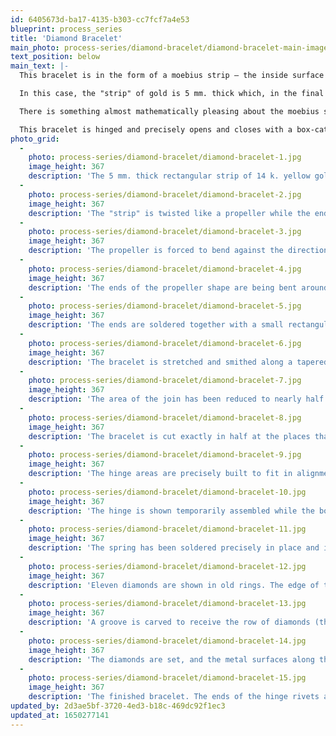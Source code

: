 ```yaml
---
id: 6405673d-ba17-4135-b303-cc7fcf7a4e53
blueprint: process_series
title: 'Diamond Bracelet'
main_photo: process-series/diamond-bracelet/diamond-bracelet-main-image.jpg
text_position: below
main_text: |-
  This bracelet is in the form of a moebius strip — the inside surface rolls on edge and becomes the outside surface and visa versa.

  In this case, the "strip" of gold is 5 mm. thick which, in the final piece, allows a row of diamonds to be set directly into its edge.

  There is something almost mathematically pleasing about the moebius shape, perhaps due to its infinitely flowing surface. It also reminds me of some of M. C. Escher's optical illusion art.

  This bracelet is hinged and precisely opens and closes with a box-catch.
photo_grid:
  -
    photo: process-series/diamond-bracelet/diamond-bracelet-1.jpg
    image_height: 367
    description: 'The 5 mm. thick rectangular strip of 14 k. yellow gold.'
  -
    photo: process-series/diamond-bracelet/diamond-bracelet-2.jpg
    image_height: 367
    description: 'The "strip" is twisted like a propeller while the ends are held in two heavy vises.'
  -
    photo: process-series/diamond-bracelet/diamond-bracelet-3.jpg
    image_height: 367
    description: 'The propeller is forced to bend against the direction of its own edge thickness while being squeezed between shaped steel tools in the vise.'
  -
    photo: process-series/diamond-bracelet/diamond-bracelet-4.jpg
    image_height: 367
    description: 'The ends of the propeller shape are being bent around toward one another.'
  -
    photo: process-series/diamond-bracelet/diamond-bracelet-5.jpg
    image_height: 367
    description: 'The ends are soldered together with a small rectangular piece of gold layered into the join for strength.'
  -
    photo: process-series/diamond-bracelet/diamond-bracelet-6.jpg
    image_height: 367
    description: 'The bracelet is stretched and smithed along a tapered steel mandrel (oval in cross-section) to achieve its final accurate shape. Repeated hammering and annealing is involved.'
  -
    photo: process-series/diamond-bracelet/diamond-bracelet-7.jpg
    image_height: 367
    description: 'The area of the join has been reduced to nearly half of its original thickness. All surfaces are filed true. The width is drilled through in the place that will become the hinge.'
  -
    photo: process-series/diamond-bracelet/diamond-bracelet-8.jpg
    image_height: 367
    description: 'The bracelet is cut exactly in half at the places that will become its hinge and catch. A rectangular block of gold (on my finger) is shown prior to being soldered into one end as part of the hinge.'
  -
    photo: process-series/diamond-bracelet/diamond-bracelet-9.jpg
    image_height: 367
    description: 'The hinge areas are precisely built to fit in alignment. I am holding the gold hinge pin which snugly fits through the drilled holes.'
  -
    photo: process-series/diamond-bracelet/diamond-bracelet-10.jpg
    image_height: 367
    description: 'The hinge is shown temporarily assembled while the box catch is being created. The spring for the catch (shown on my finger) will be soldered to the end at the right. Inside the left end, a space is precisely cut out to receive the spring. This stage is the most critical — the "locking" step in the spring must line up perfectly with its corresponding shape in the cut out area.'
  -
    photo: process-series/diamond-bracelet/diamond-bracelet-11.jpg
    image_height: 367
    description: 'The spring has been soldered precisely in place and its step "locks" perfectly within the cut out area. There is also room for the spring to be pressed to release the catch. With a temporary wedge-shaped support placed within the spring, its very end is lightly hammered to harden it enough to give it spring tension. Once it is certain that the spring functions properly, walls are fit into both sides of the cut out area to complete the box catch.'
  -
    photo: process-series/diamond-bracelet/diamond-bracelet-12.jpg
    image_height: 367
    description: 'Eleven diamonds are shown in old rings. The edge of the bracelet is marked showing where these stones and the spaces between them are to be.'
  -
    photo: process-series/diamond-bracelet/diamond-bracelet-13.jpg
    image_height: 367
    description: 'A groove is carved to receive the row of diamonds (the spacing marks are still visibly scratched in along the remaining edges).'
  -
    photo: process-series/diamond-bracelet/diamond-bracelet-14.jpg
    image_height: 367
    description: 'The diamonds are set, and the metal surfaces along the stones are cleaned up. The bracelet is ready for the hinge pin to be riveted in place.'
  -
    photo: process-series/diamond-bracelet/diamond-bracelet-15.jpg
    image_height: 367
    description: 'The finished bracelet. The ends of the hinge rivets are filed flush to the surface, and the entire piece is given a bright satin finish.'
updated_by: 2d3ae5bf-3720-4ed3-b18c-469dc92f1ec3
updated_at: 1650277141
---
```

